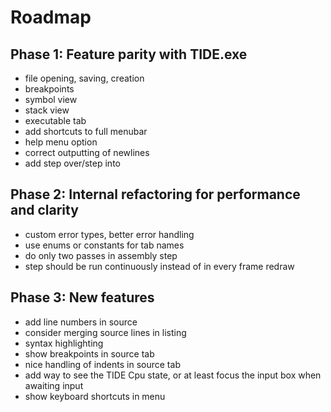 # Roadmap

## Phase 1: Feature parity with TIDE.exe

- file opening, saving, creation
- breakpoints
- symbol view
- stack view
- executable tab
- add shortcuts to full menubar
- help menu option
- correct outputting of newlines
- add step over/step into

## Phase 2: Internal refactoring for performance and clarity

- custom error types, better error handling
- use enums or constants for tab names
- do only two passes in assembly step
- step should be run continuously instead of in every frame redraw

## Phase 3: New features

- add line numbers in source 
- consider merging source lines in listing
- syntax highlighting
- show breakpoints in source tab
- nice handling of indents in source tab
- add way to see the TIDE Cpu state, or at least focus the input box when awaiting input
- show keyboard shortcuts in menu
